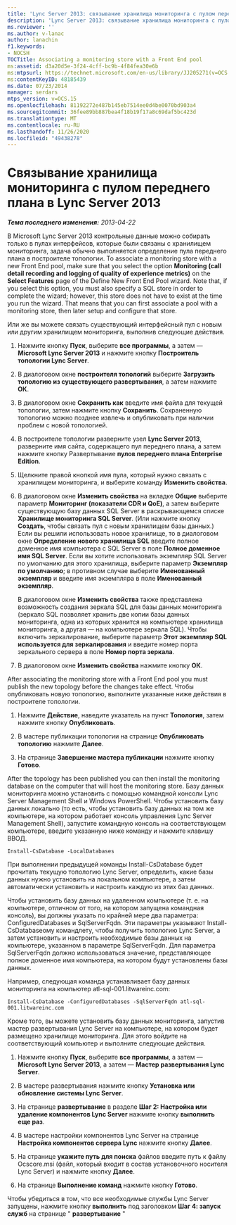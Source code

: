 ```yaml
---
title: 'Lync Server 2013: связывание хранилища мониторинга с пулом переднего плана'
description: 'Lync Server 2013: связывание хранилища мониторинга с пулом переднего плана.'
ms.reviewer: ''
ms.author: v-lanac
author: lanachin
f1.keywords:
- NOCSH
TOCTitle: Associating a monitoring store with a Front End pool
ms:assetid: d3a20d5e-3f24-4cff-bc9b-4f84fea30e6b
ms:mtpsurl: https://technet.microsoft.com/en-us/library/JJ205271(v=OCS.15)
ms:contentKeyID: 48185439
ms.date: 07/23/2014
manager: serdars
mtps_version: v=OCS.15
ms.openlocfilehash: 81192272e487b145eb7514ee0d4be0070bd903a4
ms.sourcegitcommit: 36fee89bb887bea4f18b19f17a8c69daf5bc423d
ms.translationtype: MT
ms.contentlocale: ru-RU
ms.lasthandoff: 11/26/2020
ms.locfileid: "49438278"
---
```

# <a name="associating-a-monitoring-store-with-a-front-end-pool-in-lync-server-2013"></a>Связывание хранилища мониторинга с пулом переднего плана в Lync Server 2013

<div data-xmlns="http://www.w3.org/1999/xhtml">

<div class="topic" data-xmlns="http://www.w3.org/1999/xhtml" data-msxsl="urn:schemas-microsoft-com:xslt" data-cs="https://msdn.microsoft.com/">

<div data-asp="https://msdn2.microsoft.com/asp">



</div>

<div id="mainSection">

<div id="mainBody">

<span> </span>

_**Тема последнего изменения:** 2013-04-22_

В Microsoft Lync Server 2013 контрольные данные можно собирать только в пулах интерфейсов, которые были связаны с хранилищем мониторинга, задача обычно выполняется определение пула переднего плана в построителе топологии. To associate a monitoring store with a new Front End pool, make sure that you select the option **Monitoring (call detail recording and logging of quality of experience metrics)** on the **Select Features** page of the Define New Front End Pool wizard. Note that, if you select this option, you must also specify a SQL store in order to complete the wizard; however, this store does not have to exist at the time you run the wizard. That means that you can first associate a pool with a monitoring store, then later setup and configure that store.

Или же вы можете связать существующий интерфейсный пул с новым или другим хранилищем мониторинга, выполнив следующие действия.

1.  Нажмите кнопку **Пуск**, выберите **все программы**, а затем — **Microsoft Lync Server 2013** и нажмите кнопку **Построитель топологии Lync Server**.

2.  В диалоговом окне **построителя топологий** выберите **Загрузить топологию из существующего развертывания**, а затем нажмите **ОК**.

3.  В диалоговом окне **Сохранить как** введите имя файла для текущей топологии, затем нажмите кнопку **Сохранить**. Сохраненную топологию можно позднее извлечь и опубликовать при наличии проблем с новой топологией.

4.  В построителе топологии разверните узел **Lync Server 2013**, разверните имя сайта, содержащего пул переднего плана, а затем нажмите кнопку Развертывание **пулов переднего плана Enterprise Edition**.

5.  Щелкните правой кнопкой имя пула, который нужно связать с хранилищем мониторинга, и выберите команду **Изменить свойства**.

6.  В диалоговом окне **Изменить свойства** на вкладке **Общие** выберите параметр **Мониторинг (показатели CDR и QoE)**, а затем выберите существующую базу данных SQL Server в раскрывающемся списке **Хранилище мониторинга SQL Server**. (Или нажмите кнопку **Создать**, чтобы связать пул с новым хранилищем базы данных.) Если вы решили использовать новое хранилище, то в диалоговом окне **Определение нового хранилища SQL** введите полное доменное имя компьютера с SQL Server в поле **Полное доменное имя SQL Server**. Если вы хотите использовать экземпляр SQL Server по умолчанию для этого хранилища, выберите параметр **Экземпляр по умолчанию**; в противном случае выберите **Именованный экземпляр** и введите имя экземпляра в поле **Именованный экземпляр**.
    
    В диалоговом окне **Изменить свойства** также представлена возможность создания зеркала SQL для базы данных мониторинга (зеркало SQL позволяет хранить две копии базы данных мониторинга, одна из которых хранится на компьютере хранилища мониторинга, а другая — на компьютере зеркала SQL). Чтобы включить зеркалирование, выберите параметр **Этот экземпляр SQL используется для зеркалирования** и введите номер порта зеркального сервера в поле **Номер порта зеркала**.

7.  В диалоговом окне **Изменить свойства** нажмите кнопку **ОК**.

After associating the monitoring store with a Front End pool you must publish the new topology before the changes take effect. Чтобы опубликовать новую топологию, выполните указанные ниже действия в построителе топологии.

1.  Нажмите **Действие**, наведите указатель на пункт **Топология**, затем нажмите кнопку **Опубликовать**.

2.  В мастере публикации топологии на странице **Опубликовать топологию** нажмите **Далее**.

3.  На странице **Завершение мастера публикации** нажмите кнопку **Готово**.

After the topology has been published you can then install the monitoring database on the computer that will host the monitoring store. Базу данных мониторинга можно установить с помощью командной консоли Lync Server Management Shell и Windows PowerShell. Чтобы установить базу данных локально (то есть, чтобы установить базу данных на том же компьютере, на котором работает консоль управления Lync Server Management Shell), запустите командную консоль на соответствующем компьютере, введите указанную ниже команду и нажмите клавишу ВВОД.

    Install-CsDatabase -LocalDatabases

При выполнении предыдущей команды Install-CsDatabase будет прочитать текущую топологию Lync Server, определить, какие базы данных нужно установить на локальном компьютере, а затем автоматически установить и настроить каждую из этих баз данных.

Чтобы установить базу данных на удаленном компьютере (т. е. на компьютере, отличном от того, на котором запущена командная консоль), вы должны указать по крайней мере два параметра: ConfiguredDatabases и SqlServerFqdn. Эти параметры указывают Install-CsDatabaseому командлету, чтобы получить топологию Lync Server, а затем установить и настроить необходимые базы данных на компьютере, указанном в параметре SqlServerFqdn. Для параметра SqlServerFqdn должно использоваться значение, представляющее полное доменное имя компьютера, на котором будут установлены базы данных.

Например, следующая команда устанавливает базу данных мониторинга на компьютер atl-sql-001.litwareinc.com:

    Install-CsDatabase -ConfiguredDatabases -SqlServerFqdn atl-sql-001.litwareinc.com

Кроме того, вы можете установить базу данных мониторинга, запустив мастер развертывания Lync Server на компьютере, на котором будет размещено хранилище мониторинга. Для этого войдите на соответствующий компьютер и выполните следующие действия.

1.  Нажмите кнопку **Пуск**, выберите **все программы**, а затем — **Microsoft Lync Server 2013**, а затем — **Мастер развертывания Lync Server**.

2.  В мастере развертывания нажмите кнопку **Установка или обновление системы Lync Server**.

3.  На странице **развертывание** в разделе **Шаг 2: Настройка или удаление компонентов Lync Server** нажмите кнопку **выполнить еще раз**.

4.  В мастере настройки компонентов Lync Server на странице **Настройка компонентов сервера Lync** нажмите кнопку **Далее**.

5.  На странице **укажите путь для поиска** файлов введите путь к файлу Ocscore.msi (файл, который входит в состав установочного носителя Lync Server) и нажмите кнопку **Далее**.

6.  На странице **Выполнение команд** нажмите кнопку **Готово**.

Чтобы убедиться в том, что все необходимые службы Lync Server запущены, нажмите кнопку **выполнить** под заголовком **Шаг 4: запуск служб** на странице " **развертывание** "

</div>

<span> </span>

</div>

</div>

</div>


